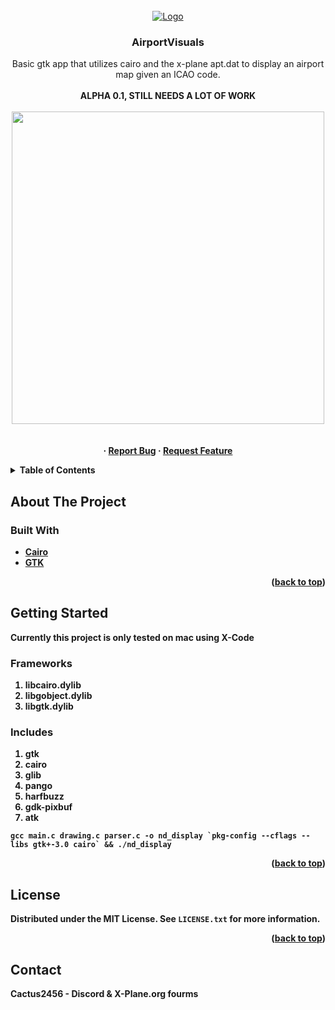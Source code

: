 



<br />
<div align="center">
  <a href="https://github.com/IASXP/AirportVisuals">
    <img src="https://img.icons8.com/?size=128&id=dr5aRtKymdbz&format=png" alt="Logo"/>
  </a>

<h3 align="center">AirportVisuals</h3>

  <p align="center">
    Basic gtk app that utilizes cairo and the x-plane apt.dat to display an airport map given an ICAO code.
    <br />
    <br />
    <b>ALPHA 0.1, STILL NEEDS A LOT OF WORK<b>
      <br />
    <br />
    <a ><img align="center" width="500" src="https://i.ibb.co/cLF3YW7/Screenshot-2023-07-31-at-12-02-27-PM.png"></a>
    <br />
    <br />
    <br />
    ·
    <a href="https://github.com/IASXP/AirportVisuals/issues">Report Bug</a>
    ·
    <a href="https://github.com/IASXP/AirportVisuals/issues">Request Feature</a>
  </p>
</div>


<!-- TABLE OF CONTENTS -->
<details>
  <summary>Table of Contents</summary>
  <ol>
    <li>
      <a href="#about-the-project">About The Project</a>
      <ul>
        <li><a href="#built-with">Built With</a></li>
      </ul>
    </li>
    <li>
      <a href="#getting-started">Getting Started</a>
      <ul>
        <li><a href="#frameworks">Frameworks</a></li>
        <li><a href="#includes">Includes</a></li>
      </ul>
    </li>
    <li><a href="#license">License</a></li>
    <li><a href="#contact">Contact</a></li>

  </ol>
</details>


<!-- ABOUT THE PROJECT -->

## About The Project

### Built With

- [Cairo](https://www.cairographics.org/)
- [GTK](https://www.gtk.org/)

<p align="right">(<a href="#top">back to top</a>)</p>


<!-- GETTING STARTED -->

## Getting Started

Currently this project is only tested on mac using X-Code

### Frameworks

1. libcairo.dylib
2. libgobject.dylib
3. libgtk.dylib

### Includes

1. gtk
2. cairo
3. glib
4. pango
5. harfbuzz
6. gdk-pixbuf
7. atk

```gcc main.c drawing.c parser.c -o nd_display `pkg-config --cflags --libs gtk+-3.0 cairo` && ./nd_display```

<p align="right">(<a href="#top">back to top</a>)</p>

## License

Distributed under the MIT License. See `LICENSE.txt` for more information.

<p align="right">(<a href="#top">back to top</a>)</p>

## Contact

Cactus2456 - Discord & X-Plane.org fourms






